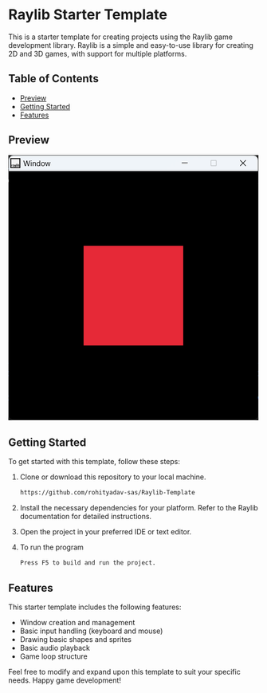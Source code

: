 # Raylib Starter Template

This is a starter template for creating projects using the Raylib game development library. Raylib is a simple and easy-to-use library for creating 2D and 3D games, with support for multiple platforms.

## Table of Contents

- [Preview](#preview)
- [Getting Started](#getting-started)
- [Features](#features)

## Preview

![preview.png](./assets/preview.png?raw=true)

## Getting Started

To get started with this template, follow these steps:

1. Clone or download this repository to your local machine.
    ```bash
    https://github.com/rohityadav-sas/Raylib-Template
    ```
    
2. Install the necessary dependencies for your platform. Refer to the Raylib documentation for detailed instructions.
   
3. Open the project in your preferred IDE or text editor.
   
4. To run the program
    ```bash
    Press F5 to build and run the project.
    ```

## Features

This starter template includes the following features:

- Window creation and management
- Basic input handling (keyboard and mouse)
- Drawing basic shapes and sprites
- Basic audio playback
- Game loop structure

Feel free to modify and expand upon this template to suit your specific needs. Happy game development!
